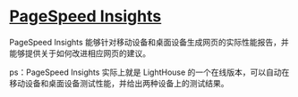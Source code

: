 # [PageSpeed Insights](https://developers.google.com/speed/pagespeed/insights/)

PageSpeed Insights 能够针对移动设备和桌面设备生成网页的实际性能报告，并能够提供关于如何改进相应网页的建议。

ps：PageSpeed Insights 实际上就是 LightHouse 的一个在线版本，可以自动在移动设备和桌面设备测试性能，并给出两种设备上的测试结果。

